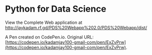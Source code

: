 # Python for Data Science

View the Complete Web application at http://jaykadam.rf.gd/PDS%20Webapp%202.0/PDS%20Webapp/dist/


A Pen created on CodePen.io. Original URL: [https://codepen.io/kadamjay100-gmail-com/pen/ExZvPrw](https://codepen.io/kadamjay100-gmail-com/pen/ExZvPrw).


